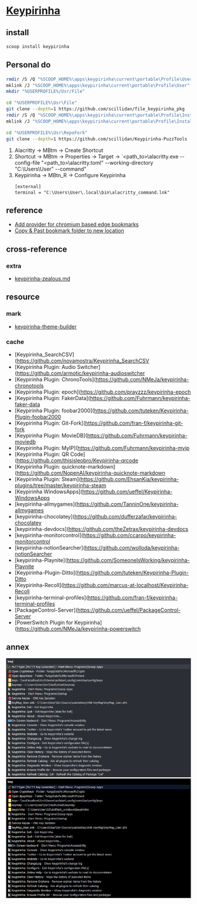 # [Keypirinha](https://keypirinha.com)

## install

```sh
scoop install keypirinha
```

## Personal do

```sh
rmdir /S /Q "%SCOOP_HOME%\apps\keypirinha\current\portable\Profile\User"
mklink /J "%SCOOP_HOME%\apps\keypirinha\current\portable\Profile\User" "%DOTFILES_DIR%\.config\_windows_keypirinha\Profile\User"
mkdir "%USERPROFILE%/Usr/File"
```

```sh
cd "%USERPROFILE%\Usr\File"
git clone --depth=1 https://github.com/scillidan/file_keypirinha_pkg
rmdir /S /Q "%SCOOP_HOME%\apps\keypirinha\current\portable\Profile\InstalledPackages"
mklink /J "%SCOOP_HOME%\apps\keypirinha\current\portable\Profile\InstalledPackages" "%USERPROFILE%\Usr\File\file_keypirinha_pkg"
```

```sh
cd "%USERPROFILE%\Usr\RepoFork"
git clone --depth=1 https://github.com/scillidan/Keypirinha-PuzzTools
```

1. Alacritty → MBtm → Create Shortcut
2. Shortcut → MBtm → Properties → Target → `<path_to>\alacritty.exe --config-file "<path_to>\alacritty.toml"  --working-directory "C:\Users\User" --command"
3. Keypirinha → MBtn_R → Configure Keypirinha
	 ```
	 [external]
	 terminal = "C:\Users\User\.local\bin\alacritty_command.lnk"
	 ```

## reference

- [Add provider for chromium based edge bookmarks](https://github.com/Keypirinha/Packages/pull/41)
- [Copy & Past bookmark folder to new location](https://community.brave.com/t/copy-past-bookmark-folder-to-new-location/437841)

## cross-reference

### extra

- [keypirinha-zealous.md](/opt/_windows/keypirinha-zealous.md)

## resource

### mark

- [keypirinha-theme-builder](https://github.com/Fuhrmann/keypirinha-theme-builder)

### cache

- [Keypirinha_SearchCSV](https://github.com/novamostra/Keypirinha_SearchCSV
- [Keypirinha Plugin: Audio Switcher](https://github.com/armotic/keypirinha-audioswitcher
- [Keypirinha Plugin: ChronoTools](https://github.com/NMeJa/keypirinha-chronotools
- [Keypirinha Plugin: epoch](https://github.com/prayzzz/keypirinha-epoch
- [Keypirinha Plugin: FakerData](https://github.com/Fuhrmann/keypirinha-faker-data
- [Keypirinha Plugin: foobar2000](https://github.com/tuteken/Keypirinha-Plugin-foobar2000
- [Keypirinha Plugin: Git-Fork](https://github.com/fran-f/keypirinha-git-fork
- [Keypirinha Plugin: MovieDB](https://github.com/Fuhrmann/keypirinha-moviedb
- [Keypirinha Plugin: MyIP](https://github.com/Fuhrmann/keypirinha-myip
- [Keypirinha Plugin: QR Code](https://github.com/thisisleobro/Keypirinha-qrcode
- [Keypirinha Plugin: quicknote-markdown](https://github.com/NopenAI/keypirinha-quicknote-markdown
- [Keypirinha Plugin: Steam](https://github.com/EhsanKia/keypirinha-plugins/tree/master/keypirinha-steam
- [Keypirinha WindowsApps](https://github.com/ueffel/Keypirinha-WindowsApps
- [keypirinha-allmygames](https://github.com/TanninOne/keypirinha-allmygames
- [keypirinha-chocolatey](https://github.com/dufferzafar/keypirinha-chocolatey
- [keypirinha-devdocs](https://github.com/theZetrax/keypirinha-devdocs
- [keypirinha-monitorcontrol](https://github.com/ccarpo/keypirinha-monitorcontrol
- [keypirinha-notionSearcher](https://github.com/wolloda/keypirinha-notionSearcher
- [keypirinha-Playnite](https://github.com/SomeoneIsWorking/keypirinha-Playnite
- [Keypirinha-Plugin-Ditto](https://github.com/tuteken/Keypirinha-Plugin-Ditto
- [Keypirinha-Recoll](https://github.com/marcus-at-localhost/Keypirinha-Recoll
- [keypirinha-terminal-profiles](https://github.com/fran-f/keypirinha-terminal-profiles
- [PackageControl-Server](https://github.com/ueffel/PackageControl-Server
- [PowerSwitch Plugin for Keypirinha](https://github.com/NMeJa/keypirinha-powerswitch

## annex

![color_fakenight](/_image/opt/_windows/keypirinha/color_fakenight.png)
![color_vanta](/_image/opt/_windows/keypirinha/color_vanta.png)
